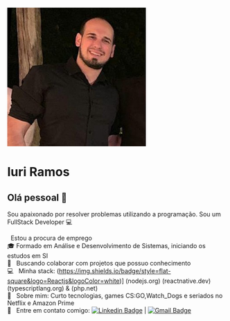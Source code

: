 <img width="auto" src="profile.png"></img>

# Iuri Ramos

## Olá pessoal 👋
Sou apaixonado por resolver problemas utilizando a programação.
Sou um FullStack Developer :computer:

   &nbsp; Estou a procura de emprego
 <br/> 🎓 Formado em Análise e Desenvolvimento de Sistemas, iniciando os estudos em SI
 <br/> :purple_heart: &nbsp; Buscando colaborar com projetos que possuo conhecimento
 <br/> :computer: &nbsp; Minha stack: (https://img.shields.io/badge/style=flat-square&logo=Reactjs&logoColor=white)]
 (nodejs.org)
 (reactnative.dev)
  (typescriptlang.org)
 & (php.net)
 <br/> 💬  &nbsp; Sobre mim: Curto tecnologias, games CS:GO,Watch_Dogs e seriados no Netflix e Amazon Prime
 <br/> :email: &nbsp; Entre em contato comigo: 
[![Linkedin Badge](https://img.shields.io/badge/-Iuri_Ramos-blue?style=flat-square&logo=Linkedin&logoColor=white&link=https://www.linkedin.com/in/iuri-ramos93/)](https://www.linkedin.com/in/iuri-ramos93/)
| 
[![Gmail Badge](https://img.shields.io/badge/-iuri.ramos41@gmail.com-c14438?style=flat-square&logo=Gmail&logoColor=white&link=mailto:tgmarinho@gmail.com)](mailto:iuri.ramos41@gmail.com)

